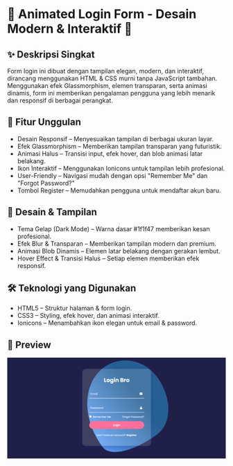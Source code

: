 # 🌟 Animated Login Form - Desain Modern & Interaktif 🚀

## ✨ Deskripsi Singkat
Form login ini dibuat dengan tampilan elegan, modern, dan interaktif, dirancang menggunakan HTML & CSS murni tanpa JavaScript tambahan. Menggunakan efek Glassmorphism, elemen transparan, serta animasi dinamis, form ini memberikan pengalaman pengguna yang lebih menarik dan responsif di berbagai perangkat.

## 🎯 Fitur Unggulan
-  Desain Responsif – Menyesuaikan tampilan di berbagai ukuran layar.
-  Efek Glassmorphism – Memberikan tampilan transparan yang futuristik.
-  Animasi Halus – Transisi input, efek hover, dan blob animasi latar belakang.
-  Ikon Interaktif – Menggunakan Ionicons untuk tampilan lebih profesional.
-  User-Friendly – Navigasi mudah dengan opsi "Remember Me" dan "Forgot Password?"
-  Tombol Register – Memudahkan pengguna untuk mendaftar akun baru.

## 🎨 Desain & Tampilan
- Tema Gelap (Dark Mode) – Warna dasar #1f1f47 memberikan kesan profesional.
- Efek Blur & Transparan – Memberikan tampilan modern dan premium.
- Animasi Blob Dinamis – Elemen latar belakang dengan gerakan lembut.
- Hover Effect & Transisi Halus – Setiap elemen memberikan efek responsif.

## 🛠️ Teknologi yang Digunakan
- HTML5 – Struktur halaman & form login.
- CSS3 – Styling, efek hover, dan animasi interaktif.
- Ionicons – Menambahkan ikon elegan untuk email & password.

## 📸 Preview

<img src= View.png alt="View">
